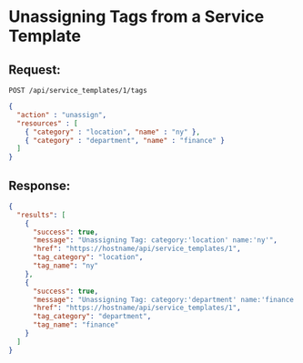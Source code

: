 # Unassigning Tags from a Service Template

## Request:

    POST /api/service_templates/1/tags

``` json
{
  "action" : "unassign",
  "resources" : [
    { "category" : "location", "name" : "ny" },
    { "category" : "department", "name" : "finance" }
  ]
}
```

## Response:

``` json
{
  "results": [
    {
      "success": true,
      "message": "Unassigning Tag: category:'location' name:'ny'",
      "href": "https://hostname/api/service_templates/1",
      "tag_category": "location",
      "tag_name": "ny"
    },
    {
      "success": true,
      "message": "Unassigning Tag: category:'department' name:'finance'",
      "href": "https://hostname/api/service_templates/1",
      "tag_category": "department",
      "tag_name": "finance"
    }
  ]
}
```

